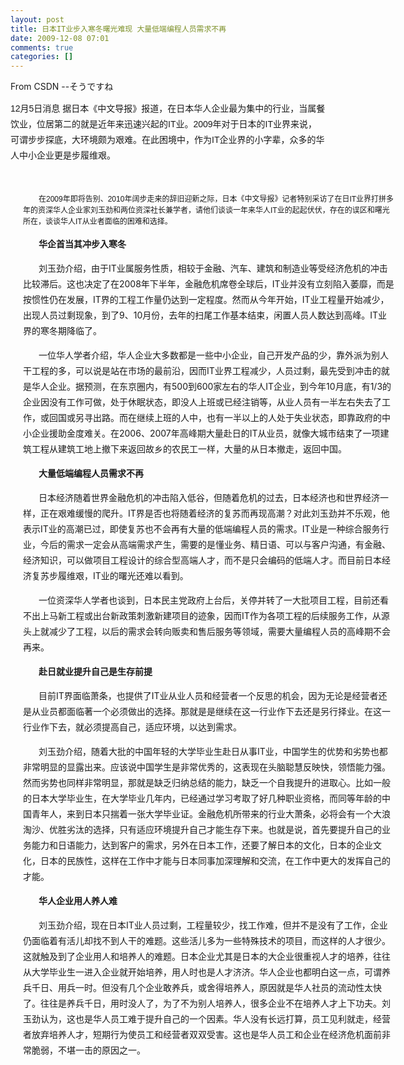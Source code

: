```yaml
---
layout: post
title: 日本IT业步入寒冬曙光难现 大量低端编程人员需求不再
date: 2009-12-08 07:01
comments: true
categories: []
---
```

<p><span lang="JA" style="font-family:"Ms Mincho";mso-ascii-font-family: "Times new roman";mso-hansi-font-family:"Times new roman";mso-fareast-language: JA" xml:lang="JA">From CSDN --そうですね</span></p>
<p><span lang="JA" style="font-family:"Ms Mincho";mso-ascii-font-family: "Times new roman";mso-hansi-font-family:"Times new roman";mso-fareast-language: JA" xml:lang="JA"><span style="font-family: 宋体, Verdana, Arial, Helvetica, sans-serif; line-height: 25px;">
12月5日消息
据日本《中文导报》报道，在日本华人企业最为集中的行业，当属餐饮业，位居第二的就是近年来迅速兴起的IT业。2009年对于日本的IT业界来说，可谓步步探底，大环境颇为艰难。在此困境中，作为IT企业界的小字辈，众多的华人中小企业更是步履维艰。</span></span></p>
<div style="float: left; margin-top: 20px; margin-right: 20px; margin-bottom: 20px; margin-left: 20px; width: 594px;">
<p style="font-size: 14px; line-height: 25px; text-indent: 25px;">
<span style="font-family: verdana, sans-serif; font-size: 12px; line-height: 18px;">
在2009年即将告别、2010年阔步走来的辞旧迎新之际，日本《中文导报》记者特别采访了在日IT业界打拼多年的资深华人企业家刘玉劲和两位资深社长兼学者，请他们谈谈一年来华人IT业的起起伏伏，存在的误区和曙光所在，谈谈华人IT从业者面临的困难和选择。</span></p>
<p style="font-size: 14px; line-height: 25px; text-indent: 25px;">
<strong>华企首当其冲步入寒冬</strong></p>
<p style="font-size: 14px; line-height: 25px; text-indent: 25px;">
刘玉劲介绍，由于IT业属服务性质，相较于金融、汽车、建筑和制造业等受经济危机的冲击比较滞后。这也决定了在2008年下半年，金融危机席卷全球后，IT业并没有立刻陷入萎靡，而是按惯性仍在发展，IT界的工程工作量仍达到一定程度。然而从今年开始，IT业工程量开始减少，出现人员过剩现象，到了9、10月份，去年的扫尾工作基本结束，闲置人员人数达到高峰。IT业界的寒冬期降临了。</p>
<p style="font-size: 14px; line-height: 25px; text-indent: 25px;">
一位华人学者介绍，华人企业大多数都是一些中小企业，自己开发产品的少，靠外派为别人干工程的多，可以说是站在市场的最前沿，因而IT业界工程减少，人员过剩，最先受到冲击的就是华人企业。据预测，在东京圈内，有500到600家左右的华人IT企业，到今年10月底，有1/3的企业因没有工作可做，处于休眠状态，即没人上班或已经注销等，从业人员有一半左右失去了工作，或回国或另寻出路。而在继续上班的人中，也有一半以上的人处于失业状态，即靠政府的中小企业援助金度难关。在2006、2007年高峰期大量赴日的IT从业员，就像大城市结束了一项建筑工程从建筑工地上撤下来返回故乡的农民工一样，大量的从日本撤走，返回中国。</p>
<p style="font-size: 14px; line-height: 25px; text-indent: 25px;">
<strong>大量低端编程人员需求不再</strong></p>
<p style="font-size: 14px; line-height: 25px; text-indent: 25px;">
日本经济随着世界金融危机的冲击陷入低谷，但随着危机的过去，日本经济也和世界经济一样，正在艰难缓慢的爬升。IT界是否也将随着经济的复苏而再现高潮？对此刘玉劲并不乐观，他表示IT业的高潮已过，即使复苏也不会再有大量的低端编程人员的需求。IT业是一种综合服务行业，今后的需求一定会从高端需求产生，需要的是懂业务、精日语、可以与客户沟通，有金融、经济知识，可以做项目工程设计的综合型高端人才，而不是只会编码的低端人才。而目前日本经济复苏步履维艰，IT业的曙光还难以看到。</p>
<p style="font-size: 14px; line-height: 25px; text-indent: 25px;">
一位资深华人学者也谈到，日本民主党政府上台后，关停并转了一大批项目工程，目前还看不出上马新工程或出台新政策刺激新建项目的迹象，因而IT作为各项工程的后续服务工作，从源头上就减少了工程，以后的需求会转向贩卖和售后服务等领域，需要大量编程人员的高峰期不会再来。</p>
<p style="font-size: 14px; line-height: 25px; text-indent: 25px;">
<strong>赴日就业提升自己是生存前提</strong></p>
<p style="font-size: 14px; line-height: 25px; text-indent: 25px;">
目前IT界面临萧条，也提供了IT业从业人员和经营者一个反思的机会，因为无论是经营者还是从业员都面临著一个必须做出的选择。那就是是继续在这一行业作下去还是另行择业。在这一行业作下去，就必须提高自己，适应环境，以达到需求。</p>
<p style="font-size: 14px; line-height: 25px; text-indent: 25px;">
刘玉劲介绍，随着大批的中国年轻的大学毕业生赴日从事IT业，中国学生的优势和劣势也都非常明显的显露出来。应该说中国学生是非常优秀的，这表现在头脑聪慧反映快，领悟能力强。然而劣势也同样非常明显，那就是缺乏归纳总结的能力，缺乏一个自我提升的进取心。比如一般的日本大学毕业生，在大学毕业几年内，已经通过学习考取了好几种职业资格，而同等年龄的中国青年人，来到日本只揣着一张大学毕业证。金融危机所带来的行业大萧条，必将会有一个大浪淘沙、优胜劣汰的选择，只有适应环境提升自己才能生存下来。也就是说，首先要提升自己的业务能力和日语能力，达到客户的需求，另外在日本工作，还要了解日本的文化，日本的企业文化，日本的民族性，这样在工作中才能与日本同事加深理解和交流，在工作中更大的发挥自己的才能。</p>
<p style="font-size: 14px; line-height: 25px; text-indent: 25px;">
<strong>华人企业用人养人难</strong></p>
<p style="font-size: 14px; line-height: 25px; text-indent: 25px;">
刘玉劲介绍，现在日本IT业人员过剩，工程量较少，找工作难，但并不是没有了工作，企业仍面临着有活儿却找不到人干的难题。这些活儿多为一些特殊技术的项目，而这样的人才很少。这就触及到了企业用人和培养人的难题。日本企业尤其是日本的大企业很重视人才的培养，往往从大学毕业生一进入企业就开始培养，用人时也是人才济济。华人企业也都明白这一点，可谓养兵千日、用兵一时。但没有几个企业敢养兵，或舍得培养人，原因就是华人社员的流动性太快了。往往是养兵千日，用时没人了，为了不为别人培养人，很多企业不在培养人才上下功夫。刘玉劲认为，这也是华人员工难于提升自己的一个因素。华人没有长远打算，员工见利就走，经营者放弃培养人才，短期行为使员工和经营者双双受害。这也是华人员工和企业在经济危机面前非常脆弱，不堪一击的原因之一。</p>
</div>
